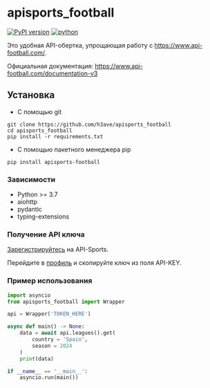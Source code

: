 # apisports_football

[![PyPI version](https://img.shields.io/pypi/v/apisports-football)](https://pypi.org/project/apisports-football)
[![python](https://img.shields.io/pypi/pyversions/apisports-football)](https://pypi.org/project/apisports-football)

Это удобная API-обертка, упрощающая работу с <https://www.api-football.com/>.

Официальная документация: <https://www.api-football.com/documentation-v3>

## Установка

* С помощью git

```console
git clone https://github.com/h3ave/apisports_football
cd apisports_football
pip install -r requirements.txt
```

* С помощью пакетного менеджера pip

```console
pip install apisports-football
```

### Зависимости

* Python >= 3.7
* aiohttp
* pydantic
* typing-extensions

### Получение API ключа

[Зарегистрируйтесь](https://dashboard.api-football.com/register) на API-Sports.

Перейдите в [профиль](https://dashboard.api-football.com/profile?access) и скопируйте ключ из поля API-KEY.

### Пример использования

```python
import asyncio
from apisports_football import Wrapper

api = Wrapper('TOKEN_HERE')

async def main() -> None:
    data = await api.leagues().get(
        country = 'Spain',
        season = 2024
    )
    print(data)

if __name__ == '__main__':
    asyncio.run(main())
```
